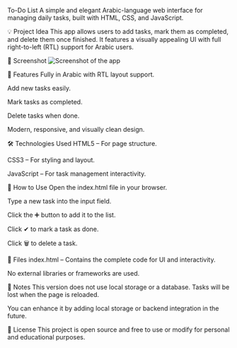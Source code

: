 To-Do List 
A simple and elegant Arabic-language web interface for managing daily tasks, built with HTML, CSS, and JavaScript.

💡 Project Idea
This app allows users to add tasks, mark them as completed, and delete them once finished. It features a visually appealing UI with full right-to-left (RTL) support for Arabic users.

📸 Screenshot
![Screenshot of the app](images/screenshot.png)

🚀 Features
Fully in Arabic with RTL layout support.

Add new tasks easily.

Mark tasks as completed.

Delete tasks when done.

Modern, responsive, and visually clean design.

🛠️ Technologies Used
HTML5 – For page structure.

CSS3 – For styling and layout.

JavaScript – For task management interactivity.

🧩 How to Use
Open the index.html file in your browser.

Type a new task into the input field.

Click the ➕ button to add it to the list.

Click ✔ to mark a task as done.

Click 🗑 to delete a task.

📁 Files
index.html – Contains the complete code for UI and interactivity.

No external libraries or frameworks are used.

📌 Notes
This version does not use local storage or a database. Tasks will be lost when the page is reloaded.

You can enhance it by adding local storage or backend integration in the future.

📄 License
This project is open source and free to use or modify for personal and educational purposes.

